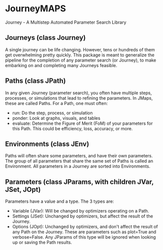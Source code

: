 # JourneyMAPS
Journey - A Multistep Automated Parameter Search Library

## Journeys (class Journey)
A single journey can be life changing. However, tens or hundreds of them get overwhelming pretty quickly. This package is meant to generalize the pipeline for the completion of any parameter search (or Journey), to make embarking on and completing many Journeys feasible.

## Paths (class JPath)
In any given Journey (parameter search), you often have multiple steps, processes, or simulations that lead to refining the parameters. In JMaps, these are called Paths. For a Path, one must often:

- run: Do the step, process, or simulation
- ponder: Look at graphs, visuals, and tables
- evaluate: Determine the Figure of Merit (FoM) of your parameters for this Path. This could be efficiency, loss, accuracy, or more.

## Environments (class JEnv)
Paths will often share some parameters, and have their own parameters. The group of all parameters that share the same set of Paths is called an Environment. All parameters in a Journey are sorted into Environments.

## Parameters (class JParams, with children JVar, JSet, JOpt)
Parameters have a value and a type. The 3 types are:

- Variable (JVar): Will be changed by optimizers operating on a Path.
- Settings (JSet): Unchanged by optimizers, but affect the result of the Journey.
- Options (JOpt): Unchanged by optimizers, and don't affect the result of any Path on the Journey. These are parameters such as plot=True and verbose=False. Any JParams of this type will be ignored when looking up or saving the Path results.

